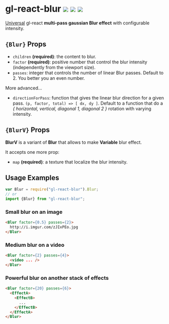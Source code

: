 # gl-react-blur ![](https://img.shields.io/npm/v/gl-react-blur.svg) ![](https://img.shields.io/badge/gl--react-~2.1-05F561.svg) ![](https://img.shields.io/badge/gl--react-dom%20%7C%20native-f90.svg)

[Universal](https://projectseptemberinc.gitbooks.io/gl-react/content/docs/universal.html) gl-react **multi-pass gaussian Blur effect** with configurable intensity.

## `{Blur}` Props

- `children` **(required)**: the content to blur.
- `factor` **(required)**: positive number that control the blur intensity (independently from the viewport size).
- `passes`: integer that controls the number of linear Blur passes. Default to 2. You better you an even number.

More advanced...

- `directionForPass`: function that gives the linear blur direction for a given pass. `(p, factor, total) => [ dx, dy ]`. Default to a function that do a *{ horizontal, vertical, diagonal 1, diagonal 2 }* rotation with varying intensity.

## `{BlurV}` Props

**BlurV** is a variant of **Blur** that allows to make **Variable** blur effect.

It accepts one more prop:

- `map` **(required)**: a texture that localize the blur intensity.

## Usage Examples

```js
var Blur = require("gl-react-blur").Blur;
// or
import {Blur} from "gl-react-blur";
```

### Small blur on an image

```html
<Blur factor={0.5} passes={2}>
  http://i.imgur.com/zJIxPEo.jpg
</Blur>
```

### Medium blur on a video

```html
<Blur factor={2} passes={4}>
  <video ... />
</Blur>
```

### Powerful blur on another stack of effects

```html
<Blur factor={20} passes={6}>
  <EffectA>
    <EffectB>
      ...
    </EffectB>
  </EffectA>
</Blur>
```
